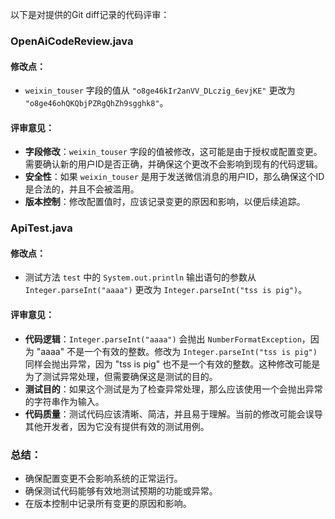 以下是对提供的Git diff记录的代码评审：

### OpenAiCodeReview.java

#### 修改点：
- `weixin_touser` 字段的值从 `"o8ge46kIr2anVV_DLczig_6evjKE"` 更改为 `"o8ge46ohQKQbjPZRgQhZh9sgghk8"`。

#### 评审意见：
- **字段修改**：`weixin_touser` 字段的值被修改，这可能是由于授权或配置变更。需要确认新的用户ID是否正确，并确保这个更改不会影响到现有的代码逻辑。
- **安全性**：如果 `weixin_touser` 是用于发送微信消息的用户ID，那么确保这个ID是合法的，并且不会被滥用。
- **版本控制**：修改配置值时，应该记录变更的原因和影响，以便后续追踪。

### ApiTest.java

#### 修改点：
- 测试方法 `test` 中的 `System.out.println` 输出语句的参数从 `Integer.parseInt("aaaa")` 更改为 `Integer.parseInt("tss is pig")`。

#### 评审意见：
- **代码逻辑**：`Integer.parseInt("aaaa")` 会抛出 `NumberFormatException`，因为 "aaaa" 不是一个有效的整数。修改为 `Integer.parseInt("tss is pig")` 同样会抛出异常，因为 "tss is pig" 也不是一个有效的整数。这种修改可能是为了测试异常处理，但需要确保这是测试的目的。
- **测试目的**：如果这个测试是为了检查异常处理，那么应该使用一个会抛出异常的字符串作为输入。
- **代码质量**：测试代码应该清晰、简洁，并且易于理解。当前的修改可能会误导其他开发者，因为它没有提供有效的测试用例。

### 总结：
- 确保配置变更不会影响系统的正常运行。
- 确保测试代码能够有效地测试预期的功能或异常。
- 在版本控制中记录所有变更的原因和影响。